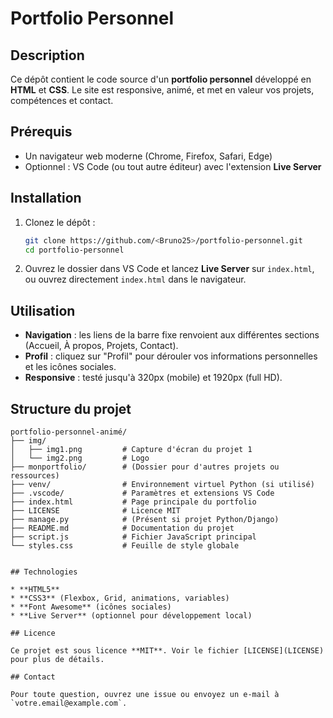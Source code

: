 # Portfolio Personnel

## Description

Ce dépôt contient le code source d'un **portfolio personnel** développé en **HTML** et **CSS**. Le site est responsive, animé, et met en valeur vos projets, compétences et contact.

## Prérequis

* Un navigateur web moderne (Chrome, Firefox, Safari, Edge)
* Optionnel : VS Code (ou tout autre éditeur) avec l'extension **Live Server**

## Installation

1. Clonez le dépôt :

   ```bash
   git clone https://github.com/<Bruno25>/portfolio-personnel.git
   cd portfolio-personnel
   ```
2. Ouvrez le dossier dans VS Code et lancez **Live Server** sur `index.html`, ou ouvrez directement `index.html` dans le navigateur.

## Utilisation

* **Navigation** : les liens de la barre fixe renvoient aux différentes sections (Accueil, À propos, Projets, Contact).
* **Profil** : cliquez sur "Profil" pour dérouler vos informations personnelles et les icônes sociales.
* **Responsive** : testé jusqu'à 320px (mobile) et 1920px (full HD).

## Structure du projet

```
portfolio-personnel-animé/
├── img/
│   ├── img1.png         # Capture d'écran du projet 1
│   └── img2.png         # Logo
├── monportfolio/        # (Dossier pour d'autres projets ou ressources)
├── venv/                # Environnement virtuel Python (si utilisé)
├── .vscode/             # Paramètres et extensions VS Code
├── index.html           # Page principale du portfolio
├── LICENSE              # Licence MIT
├── manage.py            # (Présent si projet Python/Django)
├── README.md            # Documentation du projet
├── script.js            # Fichier JavaScript principal
└── styles.css           # Feuille de style globale
```
```

## Technologies

* **HTML5**
* **CSS3** (Flexbox, Grid, animations, variables)
* **Font Awesome** (icônes sociales)
* **Live Server** (optionnel pour développement local)

## Licence

Ce projet est sous licence **MIT**. Voir le fichier [LICENSE](LICENSE) pour plus de détails.

## Contact

Pour toute question, ouvrez une issue ou envoyez un e-mail à `votre.email@example.com`.
